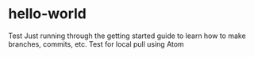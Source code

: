 # hello-world
Test
Just running through the getting started guide to learn how to make branches, commits, etc.
Test for local pull using Atom
